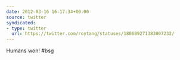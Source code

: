 ```yaml
---
date: 2012-03-16 16:17:34+00:00
source: twitter
syndicated:
- type: twitter
  url: https://twitter.com/roytang/statuses/180689271383007232/
---
```


Humans won! #bsg